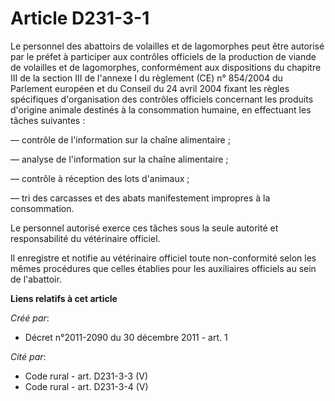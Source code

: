 # Article D231-3-1

Le personnel des abattoirs de volailles et de lagomorphes peut être autorisé par le préfet à participer aux contrôles
officiels de la production de viande de volailles et de lagomorphes, conformément aux dispositions du chapitre III de la
section III de l'annexe I du règlement (CE) n° 854/2004 du Parlement européen et du Conseil du 24 avril 2004 fixant les
règles spécifiques d'organisation des contrôles officiels concernant les produits d'origine animale destinés à la
consommation humaine, en effectuant les tâches suivantes :

― contrôle de l'information sur la chaîne alimentaire ;

― analyse de l'information sur la chaîne alimentaire ;

― contrôle à réception des lots d'animaux ;

― tri des carcasses et des abats manifestement impropres à la consommation.

Le personnel autorisé exerce ces tâches sous la seule autorité et responsabilité du vétérinaire officiel.

Il enregistre et notifie au vétérinaire officiel toute non-conformité selon les mêmes procédures que celles établies pour les
auxiliaires officiels au sein de l'abattoir.

**Liens relatifs à cet article**

_Créé par_:

  - Décret n°2011-2090 du 30 décembre 2011 - art. 1

_Cité par_:

  - Code rural - art. D231-3-3 (V)
  - Code rural - art. D231-3-4 (V)

